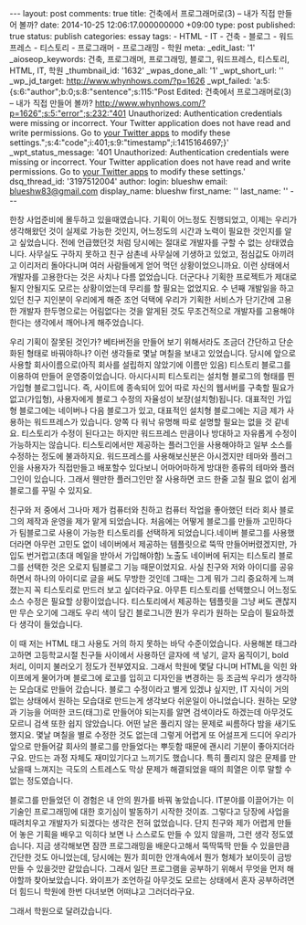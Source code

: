 \--- layout: post comments: true title: 건축에서 프로그래머로(3) – 내가 직접 만들어 볼까? date: 2014-10-25 12:06:17.000000000 +09:00 type: post published: true status: publish categories: essay tags: - HTML - IT - 건축 - 블로그 - 워드프레스 - 티스토리 - 프로그래머 - 프로그래밍 - 학원 meta: \_edit\_last: '1' \_aioseop\_keywords: 건축, 프로그래머, 프로그래밍, 블로그, 워드프레스, 티스토리, HTML, IT, 학원 \_thumbnail\_id: '1632' \_wpas\_done\_all: '1' \_wpt\_short\_url: '' \_wp\_jd\_target: http://www.whynhows.com/?p=1626 \_wpt\_failed: 'a:5:{s:6:"author";b:0;s:8:"sentence";s:115:"Post Edited: 건축에서 프로그래머로(3) – 내가 직접 만들어 볼까? http://www.whynhows.com/?p=1626";s:5:"error";s:232:"401 Unauthorized: Authentication credentials were missing or incorrect. Your Twitter application does not have read and write permissions. Go to [your Twitter apps](https://dev.twitter.com/apps/) to modify these settings.";s:4:"code";i:401;s:9:"timestamp";i:1415164697;}' \_wpt\_status\_message: '401 Unauthorized: Authentication credentials were missing or incorrect. Your Twitter application does not have read and write permissions. Go to [your Twitter apps](https://dev.twitter.com/apps/) to modify these settings.' dsq\_thread\_id: '3197512004' author: login: blueshw email: blueshw83@gmail.com display\_name: blueshw first\_name: '' last\_name: '' ---

한창 사업준비에 몰두하고 있을때였습니다. 기획이 어느정도 진행되었고, 이제는 우리가 생각해왔던 것이 실제로 가능한 것인지, 어느정도의 시간과 노력이 필요한 것인지를 알고 싶었습니다. 전에 언급했던것 처럼 당시에는 절대로 개발자를 구할 수 없는 상태였습니다. 사무실도 구하지 못하고 친구 삼촌네 사무실에 기생하고 있었고, 점심값도 아끼려고 이리저리 돌아다니며 여러 사람들에게 얻어 먹던 상황이었으니까요. 이런 상태에서 개발자를 고용한다는 것은 사치나 다름 없었습니다. 더군다나 기획한 프로젝트가 제대로 될지 안될지도 모르는 상황이었는데 무리를 할 필요는 없었지요. 수 년째 개발일을 하고 있던 친구 지인분이 우리에게 해준 조언 덕택에 우리가 기획한 서비스가 단기간에 고용한 개발자 한두명으로는 어림없다는 것을 알게된 것도 무조건적으로 개발자를 고용해야한다는 생각에서 깨어나게 해주었습니다.

우리 기획이 잘못된 것인가? 베타버전을 만들어 보기 위해서라도 조금더 간단하고 단순화된 형태로 바꿔야하나? 이런 생각들로 몇날 며칠을 보내고 있었습니다. 당시에 앞으로 사용할 회사이름으로(아직 회사를 설립하지 않았기에 이름만 있음) 티스토리 블로그를 이용하여 만들어 운영중이었습니다. 아시다시피 티스토리는 설치형 블로그의 형태를 띈 가입형 블로그입니다. 즉, 사이트에 종속되어 있어 따로 자신의 웹서버를 구축할 필요가 없고(가입형), 사용자에게 블로그 수정의 자율성이 보장(설치형)됩니다. 대표적인 가입형 블로그에는 네이버나 다음 블로그가 있고, 대표적인 설치형 블로그에는 지금 제가 사용하는 워드프레스가 있습니다. 양쪽 다 워낙 유명해 따로 설명할 필요는 없을 것 같네요. 티스토리가 수정이 된다고는 하지만 워드프레스 만큼이나 방대하고 자유롭게 수정이 가능하지는 않습니다. 티스토리에서만 제공하는 플러그인을 사용해야하고 일부 소스를 수정하는 정도에 불과하지요. 워드프레스를 사용해보신분은 아시겠지만 테마와 플러그인을 사용자가 직접만들고 배포할수 있다보니 어마어마하게 방대한 종류의 테마와 플러그인이 있습니다. 그래서 웬만한 플러그인만 잘 사용하면 코드 한줄 고칠 필요 없이 쉽게 블로그를 꾸밀 수 있지요.

친구와 저 중에서 그나마 제가 컴퓨터와 친하고 컴퓨터 작업을 좋아했던 터라 회사 블로그의 제작과 운영을 제가 맡게 되었습니다. 처음에는 어떻게 블로그를 만들까 고민하다가 팀블로그로 사용이 가능한 티스토리를 선택하게 되었습니다.네이버 블로그를 사용했더라면 아무런 고민도 없이 네이버에서 제공하는 템플릿으로 뚝딱 만들어버렸겠지만, 가입도 번거럽고(초대 메일을 받아서 가입해야함) 노출도 네이버에 뒤지는 티스토리 블로그를 선택한 것은 오로지 팀블로그 기능 때문이었지요. 사실 친구와 저와 아이디를 공유하면서 하나의 아이디로 글을 써도 무방한 것인데 그때는 그게 뭐가 그리 중요하게 느껴졌는지 꼭 티스토리로 만드러 보고 싶더라구요. 아무튼 티스토리를 선택했으니 어느정도 소스 수정은 필요할 상황이었습니다. 티스토리에서 제공하는 템플릿을 그냥 써도 괜찮지만 무슨 오기에 그래도 우리 색이 담긴 블로그니깐 뭔가 우리가 원하는 모습이 필요하겠다 생각이 들었습니다.

이 때 저는 HTML 태그 사용도 거의 하지 못하는 바닥 수준이었습니다. 사용해본 태그라고하면 고등학교시절 친구들 사이에서 사용하던 글자에 색 넣기, 글자 움직이기, bold 처리, 이미지 불러오기 정도가 전부였지요. 그래서 학원에 몇달 다니며 HTML을 익힌 와이프에게 물어가며 블로그에 로고를 입히고 디자인을 변경하는 등 조금씩 우리가 생각하는 모습대로 만들어 갔습니다. 블로그 수정이라고 별게 있겠냐 싶지만, IT 지식이 거의 없는 상태에서 원하는 모습대로 만드는게 생각보다 쉬운일이 아니었습니다. 원하는 모양과 기능을 어떠한 코드(태그)로 만들어야 되는지를 알면 검색이라도 하겠는데 아무것도 모르니 검색 또한 쉽지 않았습니다. 어떤 날은 풀리지 않는 문제로 씨름하다 밤을 새기도 했지요. 몇날 며칠을 별로 수정한 것도 없는데 그렇게 어렵게 또 어설프게 드디어 우리가 앞으로 만들어갈 회사의 블로그를 만들었다는 뿌듯함 때문에 괜시리 기분이 좋아지더라구요. 만드는 과정 자체도 재미있기다고 느끼기도 했습니다. 특히 풀리지 않은 문제를 만났을때 느껴지는 극도의 스트레스도 막상 문제가 해결되었을 때의 희열은 이루 말할 수 없는 정도였습니다.

블로그를 만들었던 이 경험은 내 안의 뭔가를 바꿔 놓았습니다. IT분야를 이끌어가는 이 기술인 프로그래밍에 대한 호기심이 발동하기 시작한 것이죠. 그렇다고 당장에 사업을 때려치우고 개발자가 되겠다는 생각은 전혀 없었습니다. 단지 친구와 제가 어렵게 만들어 놓은 기획을 배우고 익히다 보면 나 스스로도 만들 수 있지 않을까, 그런 생각 정도였습니다. 지금 생각해보면 잠깐 프로그래밍을 배운다고해서 뚝딱뚝딱 만들 수 있을만큼 간단한 것도 아니었는데, 당시에는 뭔가 희미한 안개속에서 뭔가 형체가 보이듯이 금방 만들 수 있을것만 같았습니다. 그래서 일단 프로그램을 공부하기 위해서 무엇을 먼저 해야할까 찾아보았습니다. 와이프가 조언하길 아무것도 모르는 상태에서 혼자 공부하려면 더 힘드니 학원에 한번 다녀보면 어떠냐고 그러더라구요.

그래서 학원으로 달려갔습니다.